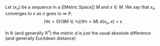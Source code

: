 Let $(x_n)$ be a sequence in a [[Metric Space]] $M$ and $x\in M$.
We say that $x_n$ converges to $x$ as $n$ goes to $\infty$ if:
$$
(\forall \epsilon>0)(\exists M\in \mathbb{N})(\forall n>M)\ d(x_n,x)<\epsilon
$$

In $\mathbb{R}$ (and generally $\mathbb{R}^{n}$) the metric $d$ is just the usual absolute difference 
(and generally Euclidean distance)


